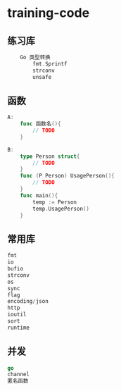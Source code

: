# training-code
## 练习库
```go
    Go 类型转换
        fmt.Sprintf
        strconv
        unsafe
```
## 函数
```go
A:
    func 函数名(){
        // TODO
    }

B:
    type Person struct{
        // TODO
    }
    func (P Person) UsagePerson(){
        // TODO
    }
    func main(){
        temp := Person
        temp.UsagePerson()
    }
```

## 常用库
```go
fmt
io
bufio
strconv
os
sync
flag
encoding/json
http
ioutil
sort
runtime
```

## 并发
```go
go
channel
匿名函数
```